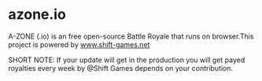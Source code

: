 # azone.io
A-ZONE (.io) is an free open-source Battle Royale that runs on browser.This project is powered by www.shift-games.net


SHORT NOTE: If your update will get in the production you will get payed royalties every week by @Shift Games depends on your contribution.
